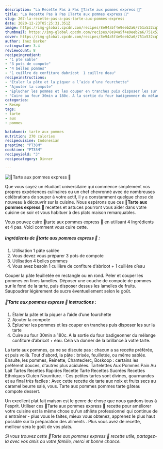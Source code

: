 ```yaml
---
description: "La Recette Pas à Pas 🍏Tarte aux pommes express 🍎"
title: "La Recette Pas à Pas 🍏Tarte aux pommes express 🍎"
slug: 267-la-recette-pas-a-pas-tarte-aux-pommes-express
date: 2020-12-23T05:25:31.351Z
image: https://img-global.cpcdn.com/recipes/8e94a5f4e9eeb2a6/751x532cq70/🍏tarte-aux-pommes-express-🍎-photo-principale-de-la-recette.jpg
thumbnail: https://img-global.cpcdn.com/recipes/8e94a5f4e9eeb2a6/751x532cq70/🍏tarte-aux-pommes-express-🍎-photo-principale-de-la-recette.jpg
cover: https://img-global.cpcdn.com/recipes/8e94a5f4e9eeb2a6/751x532cq70/🍏tarte-aux-pommes-express-🍎-photo-principale-de-la-recette.jpg
author: Inez Barker
ratingvalue: 3.4
reviewcount: 8
recipeingredient:
- "1 pte sable"
- "3 pots de compote"
- "4 belles pommes"
- "1 cuillre de confiture dabricot  1 cuillre deau"
recipeinstructions:
- "Étaler la pâte et la piquer a l’aide d’une fourchette"
- "Ajouter la compote"
- "Éplucher les pommes et les couper en tranches puis disposer les sur la tarte"
- "Cuire au four 30min a 180c. A la sortie du four badigeonner du mélange confiture d’abricot + eau. Cela va donner de la brillance à votre tarte."
categories:
- Resep
tags:
- tarte
- aux
- pommes

katakunci: tarte aux pommes 
nutrition: 270 calories
recipecuisine: Indonesian
preptime: "PT38M"
cooktime: "PT33M"
recipeyield: "3"
recipecategory: Dinner

---
```



![🍏Tarte aux pommes express 🍎](https://img-global.cpcdn.com/recipes/8e94a5f4e9eeb2a6/751x532cq70/🍏tarte-aux-pommes-express-🍎-photo-principale-de-la-recette.jpg)

Que vous soyez un étudiant universitaire qui commence simplement vos propres expériences culinaires ou un chef chevronné avec de nombreuses célébrations de souper à votre actif, il y a constamment quelque chose de nouveau à découvrir sur la cuisine. Nous espérons que ces <strong> 🍏Tarte aux pommes express 🍎 </strong> recettes et astuces pourront vous aider dans votre cuisine ce soir et vous habituer à des plats maison remarquables.

<!--inarticleads1-->

Vous pouvez cuire 🍏tarte aux pommes express 🍎 en utilisant 4 Ingrédients et 4 pas. Voici comment vous cuire cette.

##### Ingrédients de 🍏tarte aux pommes express 🍎 :

1. Utilisation 1 pâte sablée
1. Vous devez vous préparer 3 pots de compote
1. Utilisation 4 belles pommes
1. Vous avez besoin 1 cuillère de confiture d’abricot + 1 cuillère d’eau


Couper la pâte feuilletée en rectangle ou en rond. Peler et couper les pommes en fines lamelles. Déposer une couche de compote de pommes sur le fond de la tarte, puis disposer dessus les lamelles de fruits. Saupoudrer légèrement de sucre éventuellement selon le goût. 

<!--inarticleads2-->

##### 🍏Tarte aux pommes express 🍎 instructions :

1. Étaler la pâte et la piquer a l’aide d’une fourchette
1. Ajouter la compote
1. Éplucher les pommes et les couper en tranches puis disposer les sur la tarte
1. Cuire au four 30min a 180c. A la sortie du four badigeonner du mélange confiture d’abricot + eau. Cela va donner de la brillance à votre tarte.


La tarte aux pommes, ça ne se discute pas : chacun a sa recette préférée, et puis voilà. Tout d&#39;abord, la pâte : brisée, feuilletée, ou même sablée. Ensuite, les pommes, Reinette, Chanteclerc, Boskoop : certains les préfèrent douces, d&#39;autres plus acidulées. Tartelettes Aux Pommes Pain Au Lait Tartes Recettes Rapides Recette Tarte Recettes Sucrées Recettes Ethniques Gluten Nourriture. · Ces petites tartes sont divines, gourmandes et au final très faciles : Avec cette recette de tarte aux noix et fruits secs au caramel beurre salé, vous. Tarte aux pommes pommes tarte gâteau compote dessert. 

<!--inarticleads1-->

<p>
Un excellent plat fait maison est le genre de chose que nous gardons tous à l'esprit. Utiliser ces 🍏Tarte aux pommes express 🍎 recette pour améliorer votre cuisine est la même chose qu'un athlète professionnel qui continue de s'entraîner - plus vous le faites, mieux vous obtenez, apprenez le plus haut possible sur la préparation des aliments . Plus vous avez de recette, meilleur sera le goût de vos plats.
</p>

<p>
<i>Si vous trouvez cette 🍏Tarte aux pommes express 🍎 recette utile, partagez-la avec vos amis ou votre famille, merci et bonne chance.</i>
</p>
